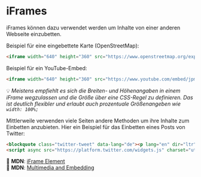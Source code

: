 # iFrames

iFrames können dazu verwendet werden um Inhalte von einer anderen Webseite einzubetten.

Beispiel für eine eingebettete Karte (OpenStreetMap):

```html
<iframe width="640" height="360" src="https://www.openstreetmap.org/export/embed.html?bbox=11.4071%2C48.0284%2C11.7191%2C48.2326&layer=mapnik"></iframe>
```

Beispiel für ein YouTube-Embed:

```html
<iframe width="640" height="360" src="https://www.youtube.com/embed/jpmeWXISU5E?&rel=0&showinfo=0" frameborder="0" allowfullscreen ></iframe>
```

💡 *Meistens empfiehlt es sich die Breiten- und Höhenangaben in einem iFrame wegzulassen und die Größe über eine CSS-Regel zu definieren. Das ist deutlich flexibler und erlaubt auch prozentuale Größenangeben wie `width: 100%;`*

Mittlerweile verwenden viele Seiten andere Methoden um ihre Inhalte zum Einbetten anzubieten. Hier ein Beispiel für das Einbetten eines Posts von Twitter:

```html
<blockquote class="twitter-tweet" data-lang="de"><p lang="en" dir="ltr">&quot;Weeks of coding can save you hours of planning.&quot; - Unknown</p>&mdash; Programming Wisdom (@CodeWisdom) <a href="https://twitter.com/CodeWisdom/status/1031158088018083841?ref_src=twsrc%5Etfw">19. August 2018</a></blockquote>
<script async src="https://platform.twitter.com/widgets.js" charset="utf-8"></script>
```

📖 **MDN**: [iFrame Element](https://developer.mozilla.org/en-US/docs/Web/HTML/Element/iframe)  
📖 **MDN**: [Multimedia and Embedding](https://developer.mozilla.org/en-US/docs/Learn/HTML/Multimedia_and_embedding)
